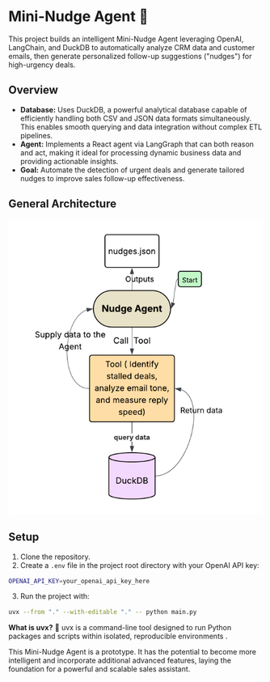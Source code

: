 # Mini-Nudge Agent 🧠

This project builds an intelligent Mini-Nudge Agent leveraging OpenAI, LangChain, and DuckDB to automatically analyze CRM data and customer emails, then generate personalized follow-up suggestions ("nudges") for high-urgency deals.


## Overview 

- **Database:** Uses DuckDB, a powerful analytical database capable of efficiently handling both CSV and JSON data formats simultaneously. This enables smooth querying and data integration without complex ETL pipelines.
- **Agent:** Implements a React agent via LangGraph that can both reason and act, making it ideal for processing dynamic business data and providing actionable insights.
- **Goal:** Automate the detection of urgent deals and generate tailored nudges to improve sales follow-up effectiveness.
## General Architecture
![Nudge Agent Architecture](static\nudge_agent.png)
## Setup

1. Clone the repository.
2. Create a `.env` file in the project root directory with your OpenAI API key:
 ```bash
 OPENAI_API_KEY=your_openai_api_key_here 
 ```
 
3. Run the project with:
  ``` bash
  uvx --from "." --with-editable "." -- python main.py
  ```
**What is uvx?** 🧠
uvx is a command-line tool designed to run Python packages and scripts within isolated, reproducible environments .


This Mini-Nudge Agent is a prototype. It has the potential to become more intelligent and incorporate additional advanced features, laying the foundation for a powerful and scalable sales assistant.